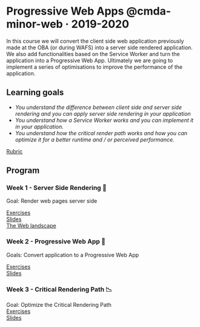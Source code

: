 # Progressive Web Apps @cmda-minor-web · 2019-2020

In this course we will convert the client side web application previously made at the OBA (or during WAFS) into a server side rendered application. We also add functionalities based on the Service Worker and turn the application into a Progressive Web App. Ultimately we are going to implement a series of optimisations to improve the performance of the application.  

## Learning goals
- _You understand the difference between client side and server side rendering and you can apply server side rendering
in your application_
- _You understand how a Service Worker works and you can implement it in your application._
- _You understand how the critical render path works and how you can optimize it for a better runtime and / or perceived performance._

[Rubric](https://docs.google.com/spreadsheets/d/e/2PACX-1vSc48v1nrjcwH0llcTd68xyK7f2fDC2UL4d6h4ZNW3DU8ucez6ZOHiId1XSX0RP5ByvLC8p5pVUGZT4/pubhtml)

## Program

### Week 1 - Server Side Rendering 📡

Goal: Render web pages server side

[Exercises](https://github.com/cmda-minor-web/progressive-web-apps-1920/blob/master/course/week-1.md)  
[Slides](...)  
[The Web landscape](...)  


### Week 2 - Progressive Web App 🚀

Goals: Convert application to a Progressive Web App

[Exercises](https://github.com/cmda-minor-web/progressive-web-apps-1920/blob/master/course/week-2.md)  
[Slides](...)


### Week 3 - Critical Rendering Path 📉 

Goal: Optimize the Critical Rendering Path   
[Exercises](https://github.com/cmda-minor-web/progressive-web-apps-1920/blob/master/course/week-3.md)  
[Slides](...)


<!-- Add a link to your live demo in Github Pages 🌐-->

<!-- ☝️ replace this description with a description of your own work -->

<!-- Add a nice image here at the end of the week, showing off your shiny frontend 📸 -->

<!-- Maybe a table of contents here? 📚 -->

<!-- How about a section that describes how to install this project? 🤓 -->

<!-- ...but how does one use this project? What are its features 🤔 -->

<!-- What external data source is featured in your project and what are its properties 🌠 -->

<!-- Maybe a checklist of done stuff and stuff still on your wishlist? ✅ -->

<!-- How about a license here? 📜 (or is it a licence?) 🤷 -->
